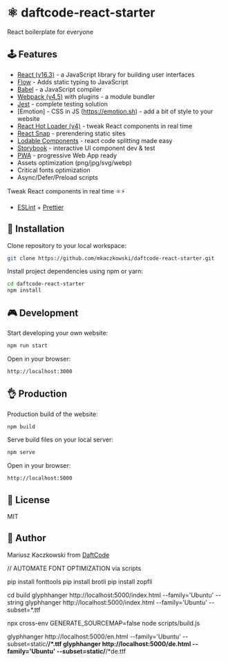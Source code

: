 # ⚛ daftcode-react-starter

React boilerplate for everyone

## 🕹 Features
* [React (v16.3)](https://reactjs.org) - a JavaScript library for building user interfaces
* [Flow](https://github.com/facebook/flow) - Adds static typing to JavaScript
* [Babel](https://babeljs.io) - a JavaScript compiler
* [Webpack (v4.5)](https://webpack.js.org) with plugins - a module bundler
* [Jest](https://facebook.github.io/jest/) - complete testing solution
* [Emotion] - CSS in JS  (https://emotion.sh) - add a bit of style to your website
* [React Hot Loader (v4)](https://github.com/gaearon/react-hot-loader) - tweak React components in real time
* [React Snap](https://github.com/stereobooster/react-snap) - prerendering static sites
* [Lodable Components](https://github.com/smooth-code/loadable-components) - react code splitting made easy
* [Storybook](https://github.com/storybooks/storybook) - interactive UI component dev & test
* [PWA](https://developers.google.com/web/progressive-web-apps/) - progressive Web App ready
* Assets optimization (png/jpg/svg/webp)
* Critical fonts optimization
* Async/Defer/Preload scripts

Tweak React components in real time ⚛️⚡️
* [ESLint](https://eslint.org) + [Prettier](https://prettier.io)

## 🔧 Installation

Clone repository to your local workspace:
```bash
git clone https://github.com/mkaczkowski/daftcode-react-starter.git
```

Install project dependencies using npm or yarn:

```bash
cd daftcode-react-starter
npm install
```

## 🎮 Development

Start developing your own website:

```bash
npm run start
```

Open in your browser:

```bash
http://localhost:3000
```

## 👌 Production

Production build of the website:

```bash
npm build
```

Serve build files on your local server:

```bash
npm serve
```

Open in your browser:

```bash
http://localhost:5000
```

## 📜 License

MIT

## 👨 Author

Mariusz Kaczkowski from [DaftCode](http://daftcode.pl)


// AUTOMATE FONT OPTIMIZATION via scripts

pip install fonttools
pip install brotli
pip install zopfli

cd build
glyphhanger http://localhost:5000/index.html --family='Ubuntu' --string
glyphhanger http://localhost:5000/index.html --family='Ubuntu' --subset=*.ttf


npx cross-env GENERATE_SOURCEMAP=false node scripts/build.js

glyphhanger http://localhost:5000/en.html --family='Ubuntu' --subset=static/**/*.ttf
glyphhanger http://localhost:5000/de.html --family='Ubuntu' --subset=static/**/*de.ttf
